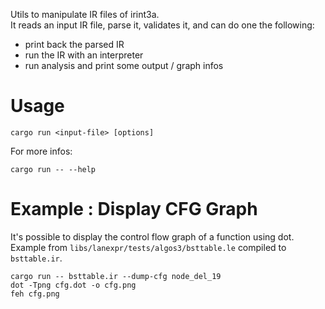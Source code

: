 
Utils to manipulate IR files of irint3a.  
It reads an input IR file, parse it, validates it, and can do one the following:
- print back the parsed IR
- run the IR with an interpreter
- run analysis and print some output / graph infos

# Usage

```shell
cargo run <input-file> [options]
```

For more infos:

```shell
cargo run -- --help
```
# Example : Display CFG Graph

It's possible to display the control flow graph of a function using dot.  
Example from `libs/lanexpr/tests/algos3/bsttable.le` compiled to `bsttable.ir`.  

```shell
cargo run -- bsttable.ir --dump-cfg node_del_19
dot -Tpng cfg.dot -o cfg.png
feh cfg.png
```
